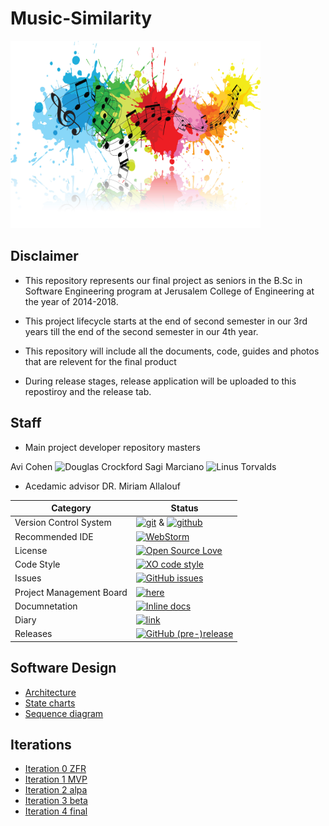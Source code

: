 # Music-Similarity



<img src="https://github.com/avicohen89/Music-Similarity/blob/master/pic/music-colour-splash.jpg" height="300" width="400">


## Disclaimer

* This repository represents our final project as seniors in the B.Sc in Software Engineering program at Jerusalem College of Engineering at the year of 2014-2018.

* This project lifecycle starts at the end of second semester in our 3rd years till the end of the second semester in our 4th year.

* This repository will include all the documents, code, guides and photos that are relevent for the final product

* During release stages, release application will be uploaded to this repostiroy and the release tab.

## Staff
* Main project developer repository masters

Avi Cohen
<img src="https://avatars0.githubusercontent.com/u/26030890?v=3&s=460" alt="Douglas Crockford" width="100" height="100">
Sagi Marciano
<img src="https://avatars3.githubusercontent.com/u/16443118?v=3&s=460" alt="Linus Torvalds" width="100" height="100">




* Acedamic advisor
  DR. Miriam Allalouf

 |Category|Status|
|---|---|
| Version Control System| [![git](https://img.shields.io/badge/Version%20Control-Git-green.svg)](https://git-scm.com/) & [![github](https://img.shields.io/badge/Version%20Control-Github-green.svg)](https://github.com/) |
| Recommended IDE | [![WebStorm](https://img.shields.io/badge/IDE-WebStorm-green.svg)](https://www.jetbrains.com/webstorm/) |
| License | [![Open Source Love](https://badges.frapsoft.com/os/mit/mit.svg?v=102)](https://github.com/ellerbrock/open-source-badge/) |
| Code Style | [![XO code style](https://img.shields.io/badge/code_style-XO-5ed9c7.svg)](https://github.com/avicohen89/Music-Similarity) |
| Issues | [![GitHub issues](https://img.shields.io/github/issues/avicohen89/Music-Similarity.svg?style=flat)](https://github.com/avicohen89/Music-Similarity/issues) |
| Project Management Board| [![here](https://img.shields.io/badge/Project%20Management%20Board-On%20demand-lightgrey.svg)](https://github.com/avicohen89/Music-Similarity/projects) |
| Documnetation | [![Inline docs](http://inch-ci.org/github/avicohen89/Music-Similarity.svg?branch=master)](https://github.com/avicohen89/Music-Similarity/wiki/Documents) |
| Diary |  [![link](https://img.shields.io/badge/Diary-On%20demand-blue.svg)](https://calendar.google.com/calendar/embed?src=pnu92pav3s91nku9u35gks3m0c%40group.calendar.google.com&ctz=Asia%2FJerusalem) |
| Releases | [![GitHub (pre-)release](https://img.shields.io/badge/release-v2.0.1-blue.svg)](https://github.com/avicohen89/Music-Similarity/releases/tag/2.0.1)|


## Software Design
* [Architecture](https://github.com/avicohen89/Music-Similarity/blob/master/docs/Architecture.PNG)
* [State charts](https://github.com/avicohen89/Music-Similarity/blob/master/docs/state%20chart.png) 
* [Sequence diagram](https://github.com/avicohen89/Music-Similarity/blob/master/docs/sequance%20diagram.png)

## Iterations

* [Iteration 0 ZFR](https://github.com/avicohen89/Music-Similarity/wiki/Iteration-0-ZFR)
* [Iteration 1 MVP](https://github.com/avicohen89/Music-Similarity/wiki/Iteration-1-MVP)
* [Iteration 2 alpa](https://github.com/avicohen89/Music-Similarity/wiki/Iteration-2-alpha)
* [Iteration 3 beta](https://github.com/avicohen89/Music-Similarity/wiki/Iteration-3-beta)
* [Iteration 4 final](https://github.com/avicohen89/Music-Similarity/wiki/Iteration-4-final)
